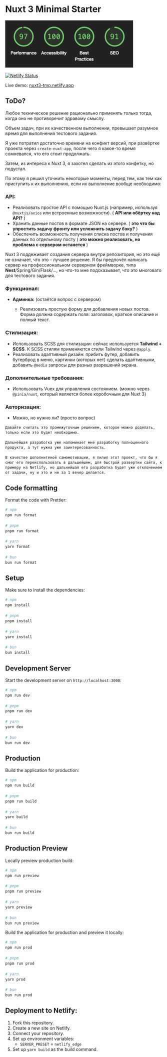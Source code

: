 # Nuxt 3 Minimal Starter

![Lighthouse: 97/100/100/91](./lighthouse.png "Lighthouse: 97/100/100/91")

[![Netlify Status](https://api.netlify.com/api/v1/badges/d5d5a499-750e-4d72-ac61-a1223c8b4360/deploy-status)](https://app.netlify.com/sites/nuxt3-tmp/deploys)

Live demo: [nuxt3-tmp.netlify.app](https://nuxt3-tmp.netlify.app)

## ToDo?

Любое техническое решение рационально применять только тогда, когда оно не противоречит здравому смыслу.

Объем задач, при их качественном выполнении, превышает разумное время для выполнения тестового задания.

Я уже потратил достаточно времени на конфикт версий, при развёртке проекта через `create-nuxt-app`, после чего я какое-то время сомневался, что его стоит продолжать.

Затем, из интереса к Nuxt 3, я захотел сделать из этого конфетку, но подустал.

По этому я решил уточнить некоторые моменты, перед тем, как тем как приступить к их выполнению, если их выполнение вообще необходимо:

### API:

- Реализовать простое API с помощью Nuxt.js (например, используя `@nuxtjs/axios` или встроенные возможности). ( **API или обёртку над API?** )
- Хранить данные постов в формате JSON на сервере. ( **это что бы упростить задачу фронту или усложнить задачу бэку?** )
- Обеспечить возможность получения списка постов и получения данных по отдельному посту ( **это можно реализовать, но проблема с сервером останется** )

Nuxt 3 поддеживает создания сервера внутри репозитория, но это ещё не означает, что это - лучшее решение.
Я бы предпочёл написать сервер на профессиональном серверном фреймворке, типа **Nest**/Spring/Gin/Flask/..., но что-то мне подсказывает, что это многовато для тестового задания.

### Функционал:

- **Админка:** (остаётся вопрос с сервером)

  - Реализовать простую форму для добавления новых постов. Форма должна содержать поля: заголовок, краткое описание и полный текст.

### Стилизация:

- Использовать SCSS для стилизации: сейчас используется **Tailwind + SCSS**. К SCSS стилям применяются стили Tailwind через `@apply`.
- Реализовать адаптивный дизайн: прибить футер, добавить бутерброд в меню, картинки (которых нет) сделать адаптивными, добавить `@media` запросы для разных разрешений экрана.

### Дополнительные требования:

- Использовать Vuex для управления состоянием. (можно через `@pinia/nuxt`, который является более коробочным для Nuxt 3)

### Авторизация:

- Можно, но нужно ли? (просто вопрос)

```
Давайте считать это промежуточным решением, которое можно доделать, только если это будет необходимо.

Дальнейшая разработка уже напоминает мне разработку полноценного продукта, а тут нужна уже заинтересованность.

В качестве дополнитеной самомотивации, я пилил этот проект, что бы я смог его переиспользовать в дальшейшем, для быстрой развертки сайта, к примеру на Netlify, но дальнейшая его разработка будет уже отклонением от задачи, ну и это и не за 1 вечер делается.
```

## Code formatting

Format the code with Prettier:

```bash
# npm
npm run format

# pnpm
pnpm run format

# yarn
yarn format

# bun
bun run format
```


## Setup

Make sure to install the dependencies:

```bash
# npm
npm install

# pnpm
pnpm install

# yarn
yarn install

# bun
bun install
```

## Development Server

Start the development server on `http://localhost:3000`:

```bash
# npm
npm run dev

# pnpm
pnpm run dev

# yarn
yarn dev

# bun
bun run dev
```

## Production

Build the application for production:

```bash
# npm
npm run build

# pnpm
pnpm run build

# yarn
yarn build

# bun
bun run build
```

## Production Preview

Locally preview production build:

```bash
# npm
npm run preview

# pnpm
pnpm run preview

# yarn
yarn preview

# bun
bun run preview
```

Build the application for production and preview it locally:

```bash
# npm
npm run prod

# pnpm
pnpm run prod

# yarn
yarn prod

# bun
bun run prod
```

## Deployment to Netlify:

1. Fork this repository.
2. Create a new site on Netlify.
3. Connect your repository.
4. Set up environment variables:
   - `SERVER_PRESET` = `netlify_edge`
5. Set up `yarn build` as the build command.
